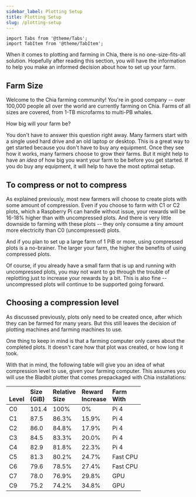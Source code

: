 ```yaml
---
sidebar_label: Plotting Setup
title: Plotting Setup
slug: /plotting-setup
---
```


```mdx-code-block
import Tabs from '@theme/Tabs';
import TabItem from '@theme/TabItem';
```

When it comes to plotting and farming in Chia, there is no one-size-fits-all solution. Hopefully after reading this section, you will have the information to help you make an informed decision about how to set up your farm.

## Farm Size

Welcome to the Chia farming community! You're in good company -- over 100,000 people all over the world are currently farming on Chia. Farms of all sizes are covered, from 1-TB microfarms to multi-PB whales.

How big will your farm be?

You don't have to answer this question right away. Many farmers start with a single used hard drive and an old laptop or desktop. This is a great way to get started because you don't have to buy any equipment. Once they see how it works, many farmers choose to grow their farms. But it might help to have an _idea_ of how big you want your farm to be before you get started. If you do buy any equipment, it will help to have the most optimal setup.

## To compress or not to compress

As explained previously, most new farmers will choose to create plots with some amount of compression. Even if you choose to farm with C1 or C2 plots, which a Raspberry Pi can handle without issue, your rewards will be 16-18% higher than with uncompressed plots. And there is very little downside to farming with these plots -- they only consume a tiny amount more electricity than C0 (uncompressed) plots.

And if you plan to set up a large farm of 1 PiB or more, using compressed plots is a no-brainer. The larger your farm, the higher the benefits of using compressed plots.

Of course, if you already have a small farm that is up and running with uncompressed plots, you may not want to go through the trouble of replotting just to increase your rewards by a bit. This is also fine -- uncompressed plots will continue to be supported going forward.

## Choosing a compression level

As discussed previously, plots only need to be created once, after which they can be farmed for many years. But this still leaves the decision of plotting machines and farming machines to use.

One thing to keep in mind is that a farming computer only cares about the completed plots. It doesn't care how that plot was created, or how long it took.

With that in mind, the following table will give you an idea of what compression level to use, given your farming computer. This assumes you will use the Bladbit plotter that comes prepackaged with Chia installations:

| <br />Level | Size <br />(GiB) | Relative <br />Size | Reward <br />Increase | Farm <br /> With |
|:----------------- |:---------------------- |:------------------------- |:--------------------------- |:---------------------- |
| C0                | 101.4                  | 100%                      | 0%                          | Pi 4                   |
| C1                | 87.5                   | 86.3%                     | 15.9%                       | Pi 4                   |
| C2                | 86.0                   | 84.8%                     | 17.9%                       | Pi 4                   |
| C3                | 84.5                   | 83.3%                     | 20.0%                       | Pi 4                   |
| C4                | 82.9                   | 81.8%                     | 22.3%                       | Pi 4                   |
| C5                | 81.3                   | 80.2%                     | 24.7%                       | Fast CPU               |
| C6                | 79.6                   | 78.5%                     | 27.4%                       | Fast CPU               |
| C7                | 78.0                   | 76.9%                     | 29.8%                       | GPU                    |
| C9                | 75.2                   | 74.2%                     | 34.8%                       | GPU                    |